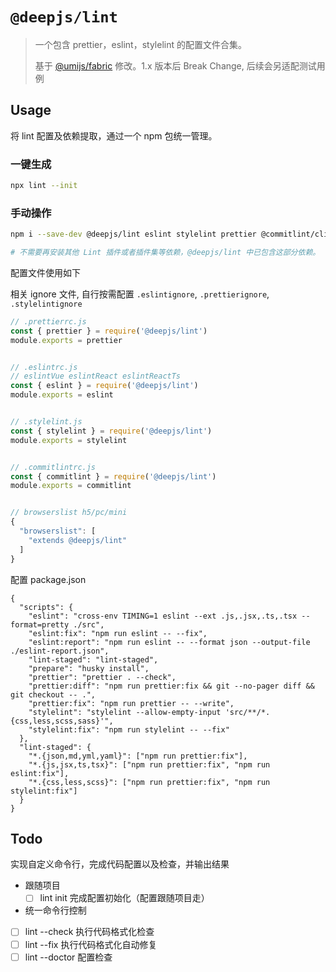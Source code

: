# `@deepjs/lint`

> 一个包含 prettier，eslint，stylelint 的配置文件合集。
>
> 基于 [@umijs/fabric](https://github.com/umijs/fabric) 修改。1.x 版本后 Break Change, 后续会另适配测试用例

## Usage

将 lint 配置及依赖提取，通过一个 npm 包统一管理。

### 一键生成

```bash
npx lint --init
```

### 手动操作

```bash
npm i --save-dev @deepjs/lint eslint stylelint prettier @commitlint/cli husky lint-staged cross-env

# 不需要再安装其他 Lint 插件或者插件集等依赖，@deepjs/lint 中已包含这部分依赖。
```

配置文件使用如下

相关 ignore 文件, 自行按需配置 `.eslintignore`, `.prettierignore`, `.stylelintignore`

```js
// .prettierrc.js
const { prettier } = require('@deepjs/lint')
module.exports = prettier


// .eslintrc.js
// eslintVue eslintReact eslintReactTs
const { eslint } = require('@deepjs/lint')
module.exports = eslint


// .stylelint.js
const { stylelint } = require('@deepjs/lint')
module.exports = stylelint


// .commitlintrc.js
const { commitlint } = require('@deepjs/lint')
module.exports = commitlint


// browserslist h5/pc/mini
{
  "browserslist": [
    "extends @deepjs/lint"
  ]
}
```

配置 package.json

```jsonc
{
  "scripts": {
    "eslint": "cross-env TIMING=1 eslint --ext .js,.jsx,.ts,.tsx --format=pretty ./src",
    "eslint:fix": "npm run eslint -- --fix",
    "eslint:report": "npm run eslint -- --format json --output-file ./eslint-report.json",
    "lint-staged": "lint-staged",
    "prepare": "husky install",
    "prettier": "prettier . --check",
    "prettier:diff": "npm run prettier:fix && git --no-pager diff && git checkout -- .",
    "prettier:fix": "npm run prettier -- --write",
    "stylelint": "stylelint --allow-empty-input 'src/**/*.{css,less,scss,sass}'",
    "stylelint:fix": "npm run stylelint -- --fix"
  },
  "lint-staged": {
    "*.{json,md,yml,yaml}": ["npm run prettier:fix"],
    "*.{js,jsx,ts,tsx}": ["npm run prettier:fix", "npm run eslint:fix"],
    "*.{css,less,scss}": ["npm run prettier:fix", "npm run stylelint:fix"]
  }
}
```

## Todo

实现自定义命令行，完成代码配置以及检查，并输出结果

- 跟随项目
  - [ ] lint init 完成配置初始化（配置跟随项目走）
- 统一命令行控制
- [ ] lint --check 执行代码格式化检查
- [ ] lint --fix 执行代码格式化自动修复
- [ ] lint --doctor 配置检查
